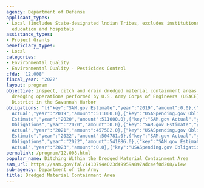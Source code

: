 ```yaml
---
agency: Department of Defense
applicant_types:
- Local (includes State-designated lndian Tribes, excludes institutions of higher
  education and hospitals
assistance_types:
- Project Grants
beneficiary_types:
- Local
categories:
- Environmental Quality
- Environmental Quality - Pesticides Control
cfda: '12.008'
fiscal_year: '2022'
layout: program
objective: inspect, ditch and drain dredged material containment areas related to
  dredging operations performed by U.S. Army Corps of Engineers (USACE), Savannah
  District in the Savannah Harbor
obligations: '[{"key":"SAM.gov Estimate","year":"2019","amount":0.0},{"key":"SAM.gov
  Actual","year":"2019","amount":511000.0},{"key":"USASpending.gov Obligations","year":"2019","amount":0.0},{"key":"SAM.gov
  Estimate","year":"2020","amount":511000.0},{"key":"SAM.gov Actual","year":"2020","amount":511000.0},{"key":"USASpending.gov
  Obligations","year":"2020","amount":0.0},{"key":"SAM.gov Estimate","year":"2021","amount":511000.0},{"key":"SAM.gov
  Actual","year":"2021","amount":457582.0},{"key":"USASpending.gov Obligations","year":"2021","amount":106348.0},{"key":"SAM.gov
  Estimate","year":"2022","amount":504781.0},{"key":"SAM.gov Actual","year":"2022","amount":504781.0},{"key":"USASpending.gov
  Obligations","year":"2022","amount":541886.0},{"key":"SAM.gov Estimate","year":"2023","amount":580497.0},{"key":"SAM.gov
  Actual","year":"2023","amount":0.0},{"key":"USASpending.gov Obligations","year":"2023","amount":0.0}]'
permalink: /program/12.008.html
popular_name: Ditching Within the Dredged Material Containment Area
sam_url: https://sam.gov/fal/1410794e023d49959a897adc4ef0d208/view
sub-agency: Department of the Army
title: Dredged Material Containment Area
---
```

